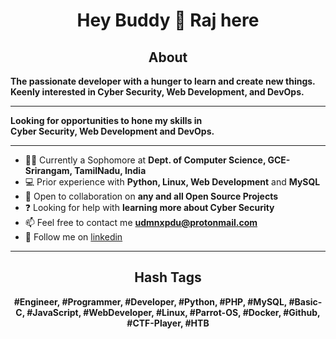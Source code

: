 <h1 align="center">Hey Buddy 👋 Raj here</h1>

<h2 align="center"> About </h2>

 **The passionate developer with a hunger to learn and create new things. Keenly interested in Cyber Security, Web Development, and DevOps.**

<hr>

 **Looking for opportunities to hone my skills in <br>Cyber Security, Web Development and DevOps.**
<hr>

- 👨‍🎓 Currently a Sophomore at **Dept. of Computer Science, GCE-Srirangam, TamilNadu, India**
- 💻 Prior experience with **Python, Linux, Web Development** and **MySQL**
- 👯 Open to collaboration on **any and all Open Source Projects**
- ❓ Looking for help with **learning more about Cyber Security**
- 📫 Feel free to contact me **udmnxpdu@protonmail.com**
- :link: Follow me on <a href=https://linkedin.com/in/udmnxpdu target="blank">linkedin</a>

<hr>

<h2 align="center">Hash Tags</h2>
<p align="center">
<b>#Engineer, #Programmer, #Developer, #Python, #PHP, #MySQL, #Basic-C, #JavaScript, #WebDeveloper, #Linux, #Parrot-OS, #Docker, #Github, #CTF-Player, #HTB</b>
</p>
